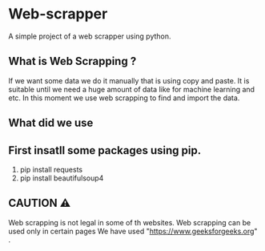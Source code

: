 # Web-scrapper
A simple project of a web scrapper using python.

## What is Web Scrapping ?
If we want some data we do it manually that is using copy and paste. It is suitable until we need a huge amount of data like for machine learning and etc.
In this moment we use web scrapping to find and import the data. 

## What did we use 
## First insatll some packages using pip.
1. pip install requests
2. pip install beautifulsoup4

## CAUTION ⚠
Web scrapping is not legal in some of th websites. Web scrapping can be used only in certain pages We have used "https://www.geeksforgeeks.org" . 
